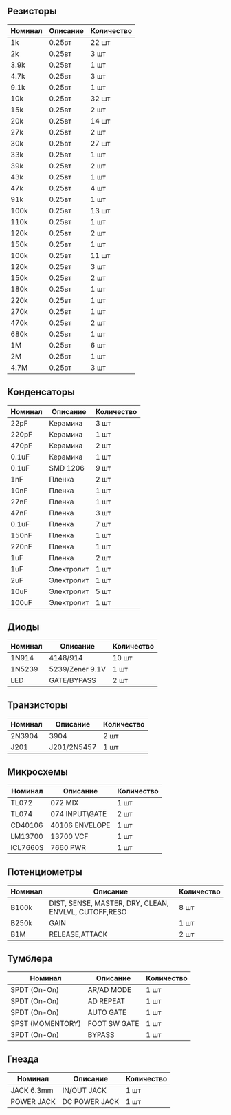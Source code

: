 ## Резисторы

| Номинал | Описание | Количество |
| ------ | ----------- | ----------- |
| 1k | 0.25вт | 22 шт |
| 2k | 0.25вт | 3 шт |
| 3.9k | 0.25вт | 1 шт |
| 4.7k | 0.25вт | 3 шт |
| 9.1k | 0.25вт | 1 шт |
| 10k | 0.25вт | 32 шт |
| 15k | 0.25вт | 2 шт |
| 20k | 0.25вт | 14 шт |
| 27k | 0.25вт | 2 шт |
| 30k | 0.25вт | 27 шт |
| 33k | 0.25вт | 1 шт |
| 39k | 0.25вт | 2 шт |
| 43k | 0.25вт | 1 шт |
| 47k | 0.25вт | 4 шт |
| 91k | 0.25вт | 1 шт |
| 100k | 0.25вт | 13 шт |
| 110k | 0.25вт | 1 шт |
| 120k | 0.25вт | 2 шт |
| 150k | 0.25вт | 1 шт |
| 100k | 0.25вт | 11 шт |
| 120k | 0.25вт | 3 шт |
| 150k | 0.25вт | 2 шт |
| 180k | 0.25вт | 1 шт |
| 220k | 0.25вт | 1 шт |
| 270k | 0.25вт | 1 шт |
| 470k | 0.25вт | 2 шт |
| 680k | 0.25вт | 1 шт |
| 1M | 0.25вт | 6 шт |
| 2M | 0.25вт | 1 шт |
| 4.7M | 0.25вт | 3 шт |

## Конденсаторы

| Номинал | Описание | Количество |
| ------ | ----------- | ----------- |
| 22pF | Керамика | 3 шт |
| 220pF | Керамика | 1 шт |
| 470pF | Керамика | 2 шт |
| 0.1uF | Керамика | 1 шт |
| 0.1uF | SMD 1206 | 9 шт |
| 1nF | Пленка | 2 шт |
| 10nF | Пленка | 1 шт |
| 27nF | Пленка | 1 шт |
| 47nF | Пленка | 3 шт |
| 0.1uF | Пленка | 7 шт |
| 150nF | Пленка | 1 шт |
| 220nF | Пленка | 1 шт |
| 1uF | Пленка | 2 шт |
| 1uF | Электролит | 1 шт |
| 2uF | Электролит | 1 шт |
| 10uF | Электролит | 5 шт |
| 100uF | Электролит | 1 шт |

## Диоды

| Номинал | Описание | Количество |
| ------ | ----------- | ----------- |
| 1N914 | 4148/914 | 10 шт |
| 1N5239 | 5239/Zener 9.1V | 1 шт |
| LED | GATE/BYPASS | 2 шт |

## Транзисторы

| Номинал | Описание | Количество |
| ------ | ----------- | ----------- |
| 2N3904 | 3904 | 2 шт |
| J201 | J201/2N5457 | 1 шт |


## Микросхемы

| Номинал | Описание | Количество |
| ------ | ----------- | ----------- |
| TL072 | 072 MIX | 1 шт |
| TL074 | 074 INPUT\GATE | 2 шт |
| CD40106 | 40106 ENVELOPE | 1 шт |
| LM13700 | 13700 VCF | 1 шт |
| ICL7660S | 7660 PWR | 1 шт |

## Потенциометры

| Номинал | Описание | Количество |
| ------ | ----------- | ----------- |
| B100k | DIST, SENSE, MASTER, DRY, CLEAN, ENVLVL, CUTOFF,RESO | 8 шт |
| B250k | GAIN | 1 шт |
| B1M | RELEASE,ATTACK | 2 шт |

## Тумблера

| Номинал | Описание | Количество |
| ------ | ----------- | ----------- |
| SPDT (On-On) | AR/AD MODE | 1 шт |
| SPDT (On-On) | AD REPEAT | 1 шт |
| SPDT (On-On) | AUTO GATE| 1 шт |
| SPST (MOMENTORY) | FOOT SW GATE | 1 шт |
| 3PDT (On-On) | BYPASS | 1 шт |

## Гнезда

| Номинал | Описание | Количество |
| ------ | ----------- | ----------- |
| JACK 6.3mm | IN/OUT JACK | 1 шт |
| POWER JACK | DC POWER JACK | 1 шт |